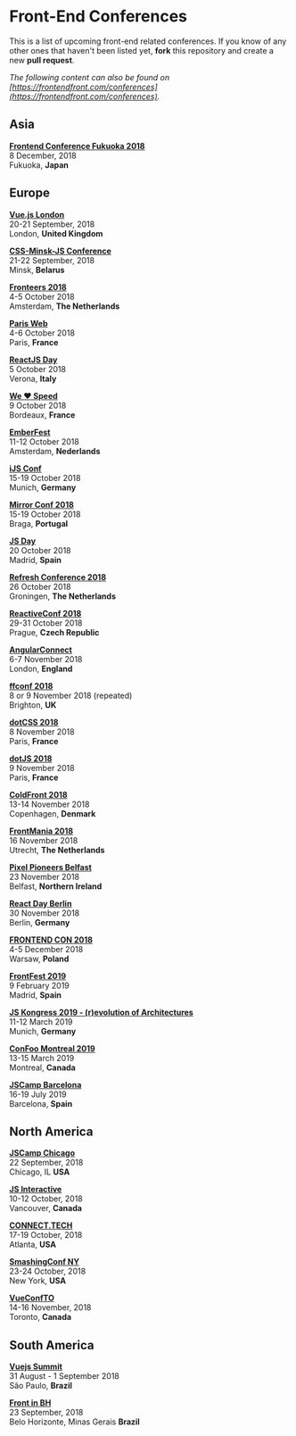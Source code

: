 # Front-End Conferences

This is a list of upcoming front-end related conferences. If you know of any other ones that haven't been listed yet, **fork** this repository and create a new **pull request**.

*The following content can also be found on [https://frontendfront.com/conferences](https://frontendfront.com/conferences).*

## Asia

[**Frontend Conference Fukuoka 2018**](https://frontend-conf.fukuoka.jp/)  
8 December, 2018  
Fukuoka, **Japan**

## Europe

[**Vue.js London**](https://vuejs.london/)  
20-21 September, 2018  
London, **United Kingdom**

[**CSS-Minsk-JS Conference**](http://css-minsk-js.by/)  
21-22 September, 2018  
Minsk, **Belarus**

[**Fronteers 2018**](https://fronteers.nl/congres/2018)  
4-5 October 2018  
Amsterdam, **The Netherlands**

[**Paris Web**](https://www.paris-web.fr/)  
4-6 October 2018  
Paris, **France**

[**ReactJS Day**](http://2018.reactjsday.it/)  
5 October 2018  
Verona, **Italy**

[**We ❤️ Speed**](https://www.welovespeed.com/en/)  
9 October 2018  
Bordeaux, **France**

[**EmberFest**](https://emberfest.eu/)  
11-12 October 2018  
Amsterdam, **Nederlands**

[**iJS Conf**](https://javascript-conference.com/)  
15-19 October 2018  
Munich, **Germany**

[**Mirror Conf 2018**](https://www.mirrorconf.com/)  
15-19 October 2018  
Braga, **Portugal**

[**JS Day**](http://2018.jsday.es/es/)  
20 October 2018  
Madrid, **Spain**

[**Refresh Conference 2018**](https://refreshconference.nl)  
26 October 2018  
Groningen, **The Netherlands**

[**ReactiveConf 2018**](https://goo.gl/DEsDuY)  
29-31 October 2018  
Prague, **Czech Republic**

[**AngularConnect**](https://www.angularconnect.com/)  
6-7 November 2018  
London, **England**

[**ffconf 2018**](https://2018.ffconf.org)  
8 or 9 November 2018 (repeated)  
Brighton, **UK**

[**dotCSS 2018**](https://www.dotcss.io)  
8 November 2018  
Paris, **France**

[**dotJS 2018**](https://www.dotjs.io)  
9 November 2018  
Paris, **France**

[**ColdFront 2018**](https://2018.coldfront.co)  
13-14 November 2018  
Copenhagen, **Denmark**

[**FrontMania 2018**](http://www.frontmania.com/conference/welcome)  
16 November 2018  
Utrecht, **The Netherlands**

[**Pixel Pioneers Belfast**](https://pixelpioneers.co/)  
23 November 2018  
Belfast, **Northern Ireland**

[**React Day Berlin**](https://reactday.berlin)  
30 November 2018  
Berlin, **Germany**  

[**FRONTEND CON 2018**](http://www.frontend-con.io/)  
4-5 December 2018  
Warsaw, **Poland**

[**FrontFest 2019**](https://frontfest.es)  
9 February 2019  
Madrid, **Spain**

[**JS Kongress 2019 - (r)evolution of Architectures**](https://js-kongress.com/)  
11-12 March 2019  
Munich, **Germany**

[**ConFoo Montreal 2019**](https://confoo.ca/en/yul2019)  
13-15 March 2019  
Montreal, **Canada**

[**JSCamp Barcelona**](https://jscamp.tech)  
16-19 July 2019  
Barcelona, **Spain**

## North America

[**JSCamp Chicago**](https://chicagojs.org/)  
22 September, 2018  
Chicago, IL **USA**

[**JS Interactive**](https://events.linuxfoundation.org/events/js-interactive-2018/)  
10-12 October, 2018  
Vancouver, **Canada**

[**CONNECT.TECH**](https://connect.tech)  
17-19 October, 2018  
Atlanta, **USA**

[**SmashingConf NY**](https://smashingconf.com/ny-2018/)  
23-24 October, 2018  
New York, **USA**

[**VueConfTO**](https://vuetoronto.com/)  
14-16 November, 2018  
Toronto, **Canada**

## South America

[**Vuejs Summit**](https://vuejssummit.com/)  
31 August - 1 September 2018  
São Paulo, **Brazil**

[**Front in BH**](https://frontinbh.com.br/)  
23 September, 2018  
Belo Horizonte, Minas Gerais **Brazil**
